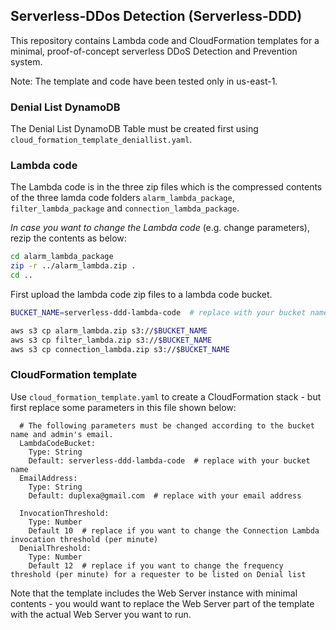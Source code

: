 ## Serverless-DDos Detection (Serverless-DDD)

This repository contains Lambda code and CloudFormation templates for a minimal, proof-of-concept serverless DDoS Detection and Prevention system.


Note: The template and code have been tested only in us-east-1.



### Denial List DynamoDB

The Denial List DynamoDB Table must be created first using `cloud_formation_template_deniallist.yaml`.



### Lambda code

The Lambda code is in the three zip files which is the compressed contents of the three lamda code folders `alarm_lambda_package`, `filter_lambda_package` and `connection_lambda_package`.


*In case you want to change the Lambda code* (e.g. change parameters), rezip the contents as below:
```bash
cd alarm_lambda_package
zip -r ../alarm_lambda.zip .
cd ..
```


First upload the lambda code zip files to a lambda code bucket.

```bash
BUCKET_NAME=serverless-ddd-lambda-code  # replace with your bucket name

aws s3 cp alarm_lambda.zip s3://$BUCKET_NAME
aws s3 cp filter_lambda.zip s3://$BUCKET_NAME
aws s3 cp connection_lambda.zip s3://$BUCKET_NAME
```

### CloudFormation template

Use `cloud_formation_template.yaml` to create a CloudFormation stack - but first replace some parameters in this file shown below:

```
  # The following parameters must be changed according to the bucket name and admin's email.
  LambdaCodeBucket:
    Type: String
    Default: serverless-ddd-lambda-code  # replace with your bucket name
  EmailAddress:
    Type: String
    Default: duplexa@gmail.com  # replace with your email address

  InvocationThreshold:
    Type: Number
    Default 10  # replace if you want to change the Connection Lambda invocation threshold (per minute)
  DenialThreshold:
    Type: Number
    Default 12  # replace if you want to change the frequency threshold (per minute) for a requester to be listed on Denial list
```

Note that the template includes the Web Server instance with minimal contents - you would want to replace the Web Server part of the template with the actual Web Server you want to run.


